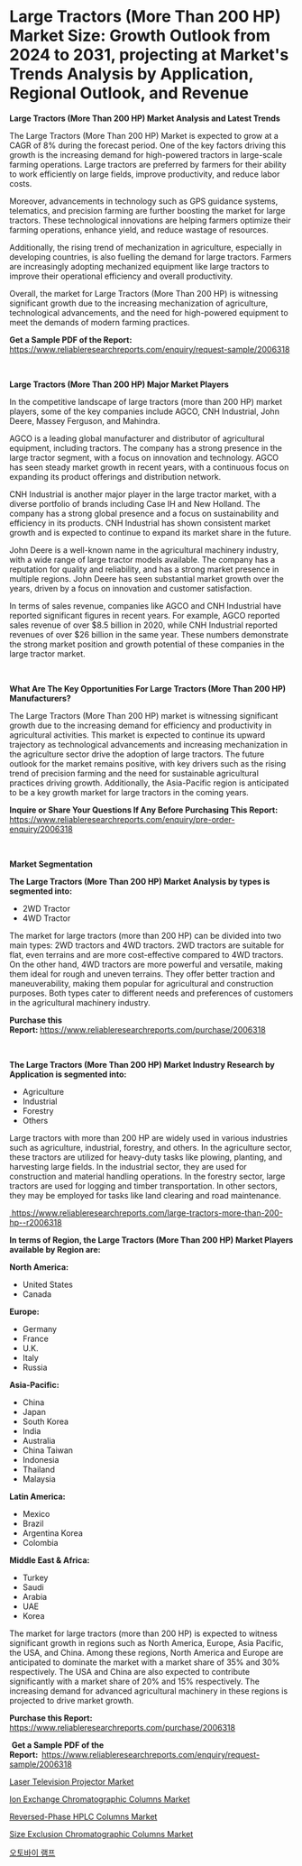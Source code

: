 <p><h1>Large Tractors (More Than 200 HP) Market Size: Growth Outlook from 2024 to 2031, projecting at Market's Trends Analysis by Application, Regional Outlook, and Revenue</h1></p><p><strong>Large Tractors (More Than 200 HP) Market Analysis and Latest Trends</strong></p>
<p><p>The Large Tractors (More Than 200 HP) Market is expected to grow at a CAGR of 8% during the forecast period. One of the key factors driving this growth is the increasing demand for high-powered tractors in large-scale farming operations. Large tractors are preferred by farmers for their ability to work efficiently on large fields, improve productivity, and reduce labor costs. </p><p>Moreover, advancements in technology such as GPS guidance systems, telematics, and precision farming are further boosting the market for large tractors. These technological innovations are helping farmers optimize their farming operations, enhance yield, and reduce wastage of resources.</p><p>Additionally, the rising trend of mechanization in agriculture, especially in developing countries, is also fuelling the demand for large tractors. Farmers are increasingly adopting mechanized equipment like large tractors to improve their operational efficiency and overall productivity.</p><p>Overall, the market for Large Tractors (More Than 200 HP) is witnessing significant growth due to the increasing mechanization of agriculture, technological advancements, and the need for high-powered equipment to meet the demands of modern farming practices.</p></p>
<p><strong>Get a Sample PDF of the Report:&nbsp;</strong> <a href="https://www.reliableresearchreports.com/enquiry/request-sample/2006318">https://www.reliableresearchreports.com/enquiry/request-sample/2006318</a></p>
<p>&nbsp;</p>
<p><strong>Large Tractors (More Than 200 HP) Major Market Players</strong></p>
<p><p>In the competitive landscape of large tractors (more than 200 HP) market players, some of the key companies include AGCO, CNH Industrial, John Deere, Massey Ferguson, and Mahindra. </p><p>AGCO is a leading global manufacturer and distributor of agricultural equipment, including tractors. The company has a strong presence in the large tractor segment, with a focus on innovation and technology. AGCO has seen steady market growth in recent years, with a continuous focus on expanding its product offerings and distribution network.</p><p>CNH Industrial is another major player in the large tractor market, with a diverse portfolio of brands including Case IH and New Holland. The company has a strong global presence and a focus on sustainability and efficiency in its products. CNH Industrial has shown consistent market growth and is expected to continue to expand its market share in the future.</p><p>John Deere is a well-known name in the agricultural machinery industry, with a wide range of large tractor models available. The company has a reputation for quality and reliability, and has a strong market presence in multiple regions. John Deere has seen substantial market growth over the years, driven by a focus on innovation and customer satisfaction.</p><p>In terms of sales revenue, companies like AGCO and CNH Industrial have reported significant figures in recent years. For example, AGCO reported sales revenue of over $8.5 billion in 2020, while CNH Industrial reported revenues of over $26 billion in the same year. These numbers demonstrate the strong market position and growth potential of these companies in the large tractor market.</p></p>
<p>&nbsp;</p>
<p><strong>What Are The Key Opportunities For Large Tractors (More Than 200 HP) Manufacturers?</strong></p>
<p><p>The Large Tractors (More Than 200 HP) market is witnessing significant growth due to the increasing demand for efficiency and productivity in agricultural activities. This market is expected to continue its upward trajectory as technological advancements and increasing mechanization in the agriculture sector drive the adoption of large tractors. The future outlook for the market remains positive, with key drivers such as the rising trend of precision farming and the need for sustainable agricultural practices driving growth. Additionally, the Asia-Pacific region is anticipated to be a key growth market for large tractors in the coming years.</p></p>
<p><strong>Inquire or Share Your Questions If Any Before Purchasing This Report:</strong> <a href="https://www.reliableresearchreports.com/enquiry/pre-order-enquiry/2006318">https://www.reliableresearchreports.com/enquiry/pre-order-enquiry/2006318</a></p>
<p>&nbsp;</p>
<p><strong>Market Segmentation</strong></p>
<p><strong>The Large Tractors (More Than 200 HP) Market Analysis by types is segmented into:</strong></p>
<p><ul><li>2WD Tractor</li><li>4WD Tractor</li></ul></p>
<p><p>The market for large tractors (more than 200 HP) can be divided into two main types: 2WD tractors and 4WD tractors. 2WD tractors are suitable for flat, even terrains and are more cost-effective compared to 4WD tractors. On the other hand, 4WD tractors are more powerful and versatile, making them ideal for rough and uneven terrains. They offer better traction and maneuverability, making them popular for agricultural and construction purposes. Both types cater to different needs and preferences of customers in the agricultural machinery industry.</p></p>
<p><strong>Purchase this Report:&nbsp;</strong><a href="https://www.reliableresearchreports.com/purchase/2006318">https://www.reliableresearchreports.com/purchase/2006318</a></p>
<p>&nbsp;</p>
<p><strong>The Large Tractors (More Than 200 HP) Market Industry Research by Application is segmented into:</strong></p>
<p><ul><li>Agriculture</li><li>Industrial</li><li>Forestry</li><li>Others</li></ul></p>
<p><p>Large tractors with more than 200 HP are widely used in various industries such as agriculture, industrial, forestry, and others. In the agriculture sector, these tractors are utilized for heavy-duty tasks like plowing, planting, and harvesting large fields. In the industrial sector, they are used for construction and material handling operations. In the forestry sector, large tractors are used for logging and timber transportation. In other sectors, they may be employed for tasks like land clearing and road maintenance.</p></p>
<p><a href="https://www.reliableresearchreports.com/large-tractors-more-than-200-hp--r2006318">&nbsp;https://www.reliableresearchreports.com/large-tractors-more-than-200-hp--r2006318</a></p>
<p><strong>In terms of Region, the Large Tractors (More Than 200 HP) Market Players available by Region are:</strong></p>
<p>
    <p> <strong> North America: </strong>
        <ul>
            <li>United States</li>
            <li>Canada</li>
        </ul>
        </p> 
    <p> <strong> Europe: </strong>
        <ul>
            <li>Germany</li>
            <li>France</li>
            <li>U.K.</li>
            <li>Italy</li>
            <li>Russia</li>
        </ul>
        </p> 
    <p> <strong> Asia-Pacific: </strong>
        <ul>
            <li>China</li>
            <li>Japan</li>
            <li>South Korea</li>
            <li>India</li>
            <li>Australia</li>
            <li>China Taiwan</li>
            <li>Indonesia</li>
            <li>Thailand</li>
            <li>Malaysia</li>
        </ul>
        </p> 
    <p> <strong> Latin America: </strong>
        <ul>
            <li>Mexico</li>
            <li>Brazil</li>
            <li>Argentina Korea</li>
            <li>Colombia</li>
        </ul>
        </p> 
    <p> <strong> Middle East & Africa: </strong>
        <ul>
            <li>Turkey</li>
            <li>Saudi</li>
            <li>Arabia</li>
            <li>UAE</li>
            <li>Korea</li>
        </ul>
    </p>
    </p>
<p><p>The market for large tractors (more than 200 HP) is expected to witness significant growth in regions such as North America, Europe, Asia Pacific, the USA, and China. Among these regions, North America and Europe are anticipated to dominate the market with a market share of 35% and 30% respectively. The USA and China are also expected to contribute significantly with a market share of 20% and 15% respectively. The increasing demand for advanced agricultural machinery in these regions is projected to drive market growth.</p></p>
<p><strong>Purchase this Report: </strong><a href="https://www.reliableresearchreports.com/purchase/2006318">https://www.reliableresearchreports.com/purchase/2006318</a></p>
<p>&nbsp;<strong>Get a Sample PDF of the Report:&nbsp;&nbsp;</strong><a href="https://www.reliableresearchreports.com/enquiry/request-sample/2006318">https://www.reliableresearchreports.com/enquiry/request-sample/2006318</a></p>
<p><strong></strong></p>
<p><p><a href="https://medium.com/@jhydehele7/laser-television-projector-market-research-report-includes-analysis-on-market-size-share-and-ebf03932d84a">Laser Television Projector Market</a></p><p><a href="https://github.com/juancolorado15/Market-Research-Report-List-4/blob/main/ion-exchange-chromatographic-columns-market.md">Ion Exchange Chromatographic Columns Market</a></p><p><a href="https://github.com/Glendatilghmankmgz0rbhwpy/Market-Research-Report-List-3/blob/main/reversed-phase-hplc-columns-market.md">Reversed-Phase HPLC Columns Market</a></p><p><a href="https://github.com/dx0328/Market-Research-Report-List-4/blob/main/size-exclusion-chromatographic-columns-market.md">Size Exclusion Chromatographic Columns Market</a></p><p><a href="https://github.com/LoganRew1964/Market-Research-Report-List-2/blob/main/878905372554.md">오토바이 램프</a></p></p>